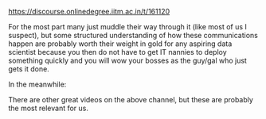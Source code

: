 https://discourse.onlinedegree.iitm.ac.in/t/161120

For the most part many just muddle their way through it (like most of us I suspect), but some structured understanding of how these communications happen are probably worth their weight in gold for any aspiring data scientist because you then do not have to get IT nannies to deploy something quickly and you will wow your bosses as the guy/gal who just gets it done.</p>
<p>In the meanwhile:</p><div class="youtube-onebox lazy-video-container" data-provider-name="youtube" data-video-id="g2fT-g9PX9o" data-video-start-time="" data-video-title="Network Ports Explained">
<a class="video-thumbnail" href="https://www.youtube.com/watch?v=g2fT-g9PX9o" rel="noopener nofollow ugc" target="_blank">

</a>
</div>
<div class="youtube-onebox lazy-video-container" data-provider-name="youtube" data-video-id="kDEX1HXybrU" data-video-start-time="" data-video-title="What is a Firewall?">
<a class="video-thumbnail" href="https://www.youtube.com/watch?v=kDEX1HXybrU" rel="noopener nofollow ugc" target="_blank">

</a>
</div>
<div class="youtube-onebox lazy-video-container" data-provider-name="youtube" data-video-id="eyNBf1sqdBQ" data-video-start-time="" data-video-title="Virtual Machines vs Containers">
<a class="video-thumbnail" href="https://www.youtube.com/watch?v=eyNBf1sqdBQ" rel="noopener nofollow ugc" target="_blank">

</a>
</div>
<p>There are other great videos on the above channel, but these are probably the most relevant for us.